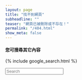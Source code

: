 ```yaml
---
layout: page
title: "找不到網頁"
subheadline: ""
teaser: "網頁已被刪除或不存在！"
permalink: "/404.html"
show_meta: false
---
```


#### 您可搜尋其它內容

{% include google_search.html %}

<form onsubmit="google_search()" >
  <input type="text" id="google-search" placeholder="Search">
</form>
